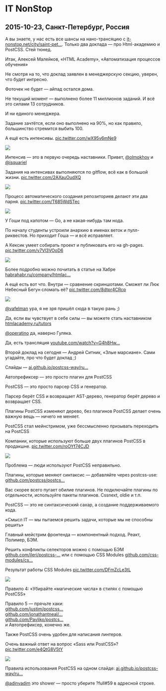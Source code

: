# IT NonStop

## 2015-10-23, Санкт-Петербург, Россия

А вы знаете, у нас есть все шансы на нано-трансяцию с [it-nonstop.net/city/saint-pet…](https://t.co/nxnYEzrbLJ "http://it-nonstop.net/city/saint-petersburg"). Только два доклада — про Html-академию и PostCSS. Стей тюнед.

Итак, Алексей Малейков, «HTML Academy», «Автоматизация процессов обучения»

Не смотря на то, что доклад заявлен в менеджерскую секцию, уверен, что будет интресно.

Фоточек не будет — айпад остался дома.

Не текущий момент — выполнено более 11 миллионов заданий. И всё это силами 13 сотрудников.

И ни единого менеджера.

Задание зачтётся, если оно выполнено на 90%, но как правило, большинство стремится выбить 100.

А ещё есть интенсивы. [pic.twitter.com/wX95v6mNe9](https://t.co/wX95v6mNe9)

![](https://pbs.twimg.com/media/CR_LQG9U8AEj-3f.png)

Интенсив — это в первую очередь наставники. Привет, [@olmokhov](https://twitter.com/olmokhov "Олег Мохов") и [@isquariel](https://twitter.com/isquariel "isqua")

Задания на интенсивах выполняются по gitflow, всё как в большой жизни. [pic.twitter.com/2AXauOudXQ](https://t.co/2AXauOudXQ)

![](https://pbs.twimg.com/media/CR_MF2DUkAAMRfE.png)

Процесс автоматического создания репозиториев делают эти два парня. [pic.twitter.com/T685WdSTec](https://t.co/T685WdSTec)

![](https://pbs.twimg.com/media/CR_MktTUsAArS1i.png)

У Гоши под капотом — Go, а не какая-нибудь там нода.

По началу студенты устроили анархию в именах веток и пулл-риквестов. Но приходит Гоша — и всё исправляет.

А Кексик умеет собирать проект и публиковать его на gh-pages. [pic.twitter.com/v7Vl3VOoD6](https://t.co/v7Vl3VOoD6)

![](https://pbs.twimg.com/media/CR_Nk0fU8AEqdM9.png)

Более подробно можно почитать в статье на Хабре [habrahabr.ru/company/htmlac…](https://t.co/MREsayx7Jf "http://habrahabr.ru/company/htmlacademy/blog/254171/")

А ещё есть вот что. Внутри — сравнение скриншотами. Сможет ли Люк Небесный Бегун сломать её? [pic.twitter.com/8dtpr4CRcp](https://t.co/8dtpr4CRcp)

![](https://pbs.twimg.com/media/CR_OHn7VEAAp9gq.png)

[@vafelman](https://twitter.com/vafelman "Таня") ура, я не зря пришёл сюда в такую рань ;\)

Да, если вы чувствует в себе силы — вы можете стать наставником [htmlacademy.ru/tutors](https://t.co/JWPBvCoJ4r "https://htmlacademy.ru/tutors")

[@operatino](https://twitter.com/operatino "Robert Haritonov") да, наверно Гуляка.

Да, есть трансляция [youtube.com/watch?v=G4h8Hw…](https://t.co/mNJtUME255 "https://www.youtube.com/watch?v=G4h8Hwae6D0")

Второй доклад на сегодня — Андрей Ситник, «Злые марсиане». Сами угадайте, про что будет доклад ;\)

Слайды — [ai.github.io/postcss-way/ru…](https://t.co/uJ0iPUPJlt "http://ai.github.io/postcss-way/ru/?full#1")

Автопрефиксер — это просто плагин для PostCSS

PostCSS — это просто парсер CSS и генератор.

Парсер берёт CSS и возвращает AST-дерево, генератор берёт дерево и возвращает CSS.

Плагины PostCSS изменяют дерево, без плагинов PostCSS делает очень важную вещь — ничего не меняет.

PostCSS стал мейнстримом, уже бессмысленно призывать переходить на PostCSS

Компании, которые используют больше двух плагинов PostCSS в продакшне. [pic.twitter.com/roOYf74CJD](https://t.co/roOYf74CJD)

![](https://pbs.twimg.com/media/CR_VlWiVAAABGJg.png)

Проблема — люди используют PostCSS неправильно.

Плагины, которые меняют синтаксис — добавляйте через postcss-use: [github.com/postcss/postcs…](https://t.co/BHQkT4D7tR "https://github.com/postcss/postcss-use")

Вас скорее всего пугает обилие плагинов. Не подключайте плагины по отдельности, используйте пакеты плагинов. Cssnext, oldie и т.п.

PostCSS — это не синтаксический сахар, а создание поддерживаемого кода.

«Смысл IT — мы пытаемся решить задачи, которые мы не способны решить»

Главный мейстрим фронтенда — компонентный подход. Реакт, Полимер, БЭМ.

Решить конфликты селекторов можно с помощью БЭМ [github.com/ileri/postcss-…](https://t.co/A0xYJ5XArc "https://github.com/ileri/postcss-bem") или с помощью CSS Modules [github.com/css-modules/cs…](https://t.co/J6TTiVBMZ7 "https://github.com/css-modules/css-modules")

Результат работы CSS Modules [pic.twitter.com/DFmZcLe3tL](https://t.co/DFmZcLe3tL)

![](https://pbs.twimg.com/media/CR_XxzlUYAAQym8.png)

Правило 4: «Убирайте «магические числа» в стилях с помощью PostCSS»

Правило 5 — прячьте хаки:  
[github.com/justim/postcss…](https://t.co/1d1YVx9SoS "https://github.com/justim/postcss-svg-fallback")  
[github.com/jonathantneal/…](https://t.co/EtMhIs6gPH "https://github.com/jonathantneal/postcss-font-magician")  
[github.com/Pavliko/postcs…](https://t.co/Aq1cK5R4tv "https://github.com/Pavliko/postcss-svg")  
и Автопрефиксер, конечно же.

Также PostCSS очень удобен для написания линтеров.

Очень важный ответ на вопрос «Sass или PostCSS»? [pic.twitter.com/e4QtG8V5tY](https://t.co/e4QtG8V5tY)

![](https://pbs.twimg.com/media/CR_Z2YnUsAAzr3e.png)

Правила использования PostCSS на одном слайде: [ai.github.io/postcss-way/ru…](https://t.co/GTCZUIiEkr "http://ai.github.io/postcss-way/ru/?full#59")

[@adinvadim](https://twitter.com/adinvadim "Вадим Костин") это shower — просто уберите ?full\#59 в адресной строке.
